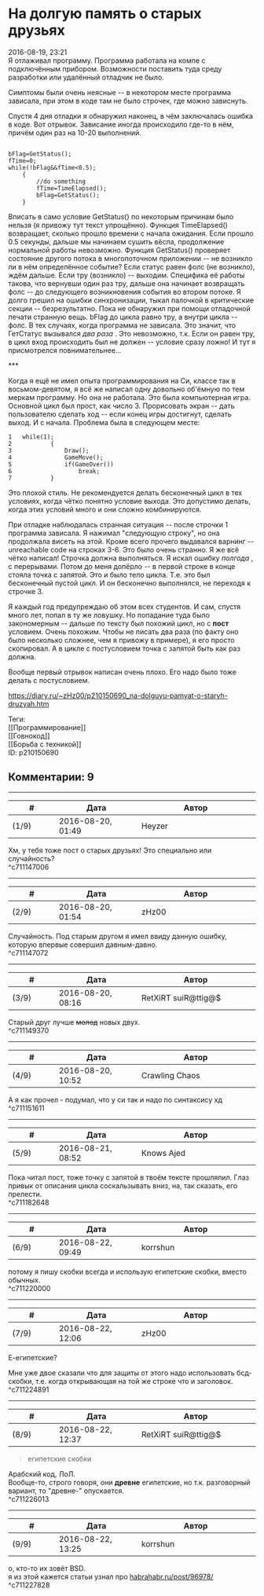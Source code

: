 На долгую память о старых друзьях
=================================

  
2016-08-19, 23:21  
 Я отлаживал программу. Программа работала на компе с подключённым прибором. Возможности поставить туда среду разработки или удалённый отладчик не было.   
   
 Симптомы были очень неясные -- в некотором месте программа зависала, при этом в коде там не было строчек, где можно зависнуть.   
   
 Спустя 4 дня отладки я обнаружил наконец, в чём заключалась ошибка в коде. Вот отрывок. Зависание иногда происходило где-то в нём, причём один раз на 10-20 выполнений.   
 
```
  
bFlag=GetStatus();
fTime=0;
while(!bFlag&&fTime<0.5);
	{
		//do something
		fTime=TimeElapsed();
		bFlag=GetStatus();
	}  

```
   
   
 Вписать в само условие GetStatus() по некоторым причинам было нельзя (я привожу тут текст упрощённо). Функция TimeElapsed() возвращает, сколько прошло времени с начала ожидания. Если прошло 0.5 секунды, дальше мы начинаем сушить вёсла, продолжение нормальной работы невозможно. Функция GetStatus() проверяет состояние другого потока в многопоточном приложении -- не возникло ли в нём определённое событие? Если статус равен фолс (не возникло), ждём дальше. Если тру (возникло) -- выходим. Специфика её работы такова, что вернувши один раз тру, дальше она начинает возвращать фолс -- до следующего возникновения события во втором потоке. Я долго грешил на ошибки синхронизации, тыкал палочкой в критические секции -- безрезультатно. Пока не обнаружил при помощи отладочной печати странную вещь. bFlag до цикла равно тру, а внутри цикла -- фолс. В тех случаях, когда программа не зависала. Это значит, что ГетСтатус вызывался  *два раза*  . Это невозможно, т.к. Если он равен тру, в цикл вход происходить был не должен -- условие сразу ложно! И тут я присмотрелся повнимательнее...   
   
  \*\*\*    
   
 Когда я ещё не имел опыта программирования на Си, классе так в восьмом-девятом, я всё же написал одну довольно об'ёмную по тем меркам программу. Но она не работала. Это была компьютерная игра. Основной цикл был прост, как число 3. Прорисовать экран -- дать пользователю сделать ход -- если конец игры достигнут, сделать выход. И с начала. Проблема была в следующем месте:   
   
 
```
1	while(1);  
2			{  
3				Draw();  
4				GameMove();  
5				if(GameOver())  
6					break;  
7			}
```
   
   
 Это плохой стиль. Не рекомендуется делать бесконечный цикл в тех условиях, когда чётко понятно условие выхода. Это допустимо делать, когда этих условий много и они сложно комбинируются.   
   
 При отладке наблюдалась странная ситуация -- после строчки 1 программа зависала. Я нажимал "следующую строку", но она продолжала висеть на этой. Кроме всего прочего выдавался варнинг -- unreachable code на строках 3-6. Это было очень странно. Я же всё чётко написал! Строчка должна выполняться. Я искал ошибку  *полгода*  , с перерывами. Потом до меня допёрло -- в первой строке в конце стояла точка с запятой. Это и было тело цикла. Т.е. это был бесконечный пустой цикл. И он бесконечно выполнялся, не переходя к строчке 3.   
   
 Я каждый год предупреждаю об этом всех студентов. И сам, спустя много лет, попал в ту же ловушку. Но попадание туда было закономерным -- дальше по тексту был похожий цикл, но с  **пост**  условием. Очень похожим. Чтобы не писать два раза (по факту оно было несколько сложнее, чем я привожу в примере), я его просто скопировал. А в цикле с постусловием точка с запятой быть как раз должна.   
   
 Вообще первый отрывок написан очень плохо. Его надо было тоже делать с постусловием.   
  
<https://diary.ru/~zHz00/p210150690_na-dolguyu-pamyat-o-staryh-druzyah.htm>  
  
Теги:  
[[Программирование]]  
[[Говнокод]]  
[[Борьба с техникой]]  
ID: p210150690  


Комментарии: 9
--------------

  


---



|         #         |              Дата              |                     Автор                     |           ID           |
| --- | --- | --- | --- |
| (1/9) | 2016-08-20, 01:49 | Heyzer | c711147006 |

  
 Хм, у тебя тоже пост о старых друзьях! Это специально или случайность?   
 ^c711147006

---



|         #         |              Дата              |                     Автор                     |           ID           |
| --- | --- | --- | --- |
| (2/9) | 2016-08-20, 01:54 | zHz00 | c711147072 |

  
 Случайность. Под старым другом я имел ввиду данную ошибку, которую впервые совершил давным-давно.   
 ^c711147072

---



|         #         |              Дата              |                     Автор                     |           ID           |
| --- | --- | --- | --- |
| (3/9) | 2016-08-20, 08:16 | RetXiRT suiR@ttig@$ | c711149370 |

  
  Старый друг лучше  ~~молод~~  новых двух.    
 ^c711149370

---



|         #         |              Дата              |                     Автор                     |           ID           |
| --- | --- | --- | --- |
| (4/9) | 2016-08-20, 10:52 | Crawling Chaos | c711151611 |

  
 А я как прочел - подумал, что у си так и надо по синтаксису хд   
 ^c711151611

---



|         #         |              Дата              |                     Автор                     |           ID           |
| --- | --- | --- | --- |
| (5/9) | 2016-08-21, 08:52 | Knows Ajed | c711182648 |

  
 Пока читал пост, тоже точку с запятой в твоём тексте прошляпил. Глаз привык от описания цикла соскальзывать вниз, на, так сказать, его прелести.   
 ^c711182648

---



|         #         |              Дата              |                     Автор                     |           ID           |
| --- | --- | --- | --- |
| (6/9) | 2016-08-22, 09:49 | korrshun | c711220000 |

  
 потому я пишу скобки всегда и использую египетские скобки, вместо обычных.   
 ^c711220000

---



|         #         |              Дата              |                     Автор                     |           ID           |
| --- | --- | --- | --- |
| (7/9) | 2016-08-22, 12:06 | zHz00 | c711224891 |

  
 Е-египетские?   
   
 Мне уже двое сказали что для защиты от этого надо использовать бсд-скобки, т.е. когда открывающая на той же строке что и заголовок.   
 ^c711224891

---



|         #         |              Дата              |                     Автор                     |           ID           |
| --- | --- | --- | --- |
| (8/9) | 2016-08-22, 12:37 | RetXiRT suiR@ttig@$ | c711226013 |

  
  
>   египетские скобки  

 Арабский код, ЛоЛ.   
 Вообще-то, строго говоря, они  **древне**  египетские, но т.к. разговорный вариант, то "древне-" опускается.    
 ^c711226013

---



|         #         |              Дата              |                     Автор                     |           ID           |
| --- | --- | --- | --- |
| (9/9) | 2016-08-22, 13:25 | korrshun | c711227828 |

  
 о, кто-то их зовёт BSD.   
 я из этой кажется статьи узнал про  [habrahabr.ru/post/96978/](https://habrahabr.ru/post/96978/)    
 ^c711227828